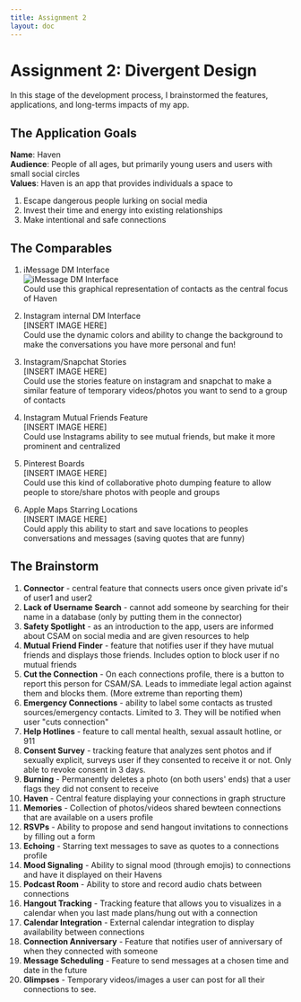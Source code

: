 ```yaml
---
title: Assignment 2
layout: doc
---
```


# Assignment 2: Divergent Design #
In this stage of the development process, I brainstormed the features, applications, and long-terms impacts of my app.

## The Application Goals ##
**Name**: Haven <br>
**Audience**: People of all ages, but primarily young users and users with small social circles <br>
**Values**: Haven is an app that provides individuals a space to <br>
1. Escape dangerous people lurking on social media
2. Invest their time and energy into existing relationships
3. Make intentional and safe connections

## The Comparables ##
1. iMessage DM Interface<br>
![iMessage DM Interface](/comparable1.png) <br>
Could use this graphical representation of contacts as the central focus of Haven


2. Instagram internal DM Interface<br>
[INSERT IMAGE HERE]<br>
Could use the dynamic colors and ability to change the background to make the conversations you have more personal and fun!

3. Instagram/Snapchat Stories<br> 
[INSERT IMAGE HERE]<br>
Could use the stories feature on instagram and snapchat to make a similar feature of temporary videos/photos you want to send to a group of contacts

4. Instagram Mutual Friends Feature <br>
[INSERT IMAGE HERE]<br>
Could use Instagrams ability to see mutual friends, but make it more prominent and centralized

5. Pinterest Boards <br>
[INSERT IMAGE HERE]<br>
Could use this kind of collaborative photo dumping feature to allow people to store/share photos with people and groups

6. Apple Maps Starring Locations<br>
[INSERT IMAGE HERE]<br>
Could apply this ability to start and save locations to peoples conversations and messages (saving quotes that are funny)

## The Brainstorm ##
1. **Connector** - central feature that connects users once given private id's of user1 and user2
2. **Lack of Username Search** - cannot add someone by searching for their name in a database (only by putting them in the connector)<br>
3. **Safety Spotlight** - as an introduction to the app, users are informed about CSAM on social media and are given resources to help<br>
4. **Mutual Friend Finder** - feature that notifies user if they have mutual friends and displays those friends. Includes option to block user if no mutual friends<br>
5. **Cut the Connection** - On each connections profile, there is a button to report this person for CSAM/SA. Leads to immediate legal action against them and blocks them. (More extreme than reporting them)<br>
6. **Emergency Connections** - ability to label some contacts as trusted sources/emergency contacts. Limited to 3. They will be notified when user "cuts connection"<br>
7. **Help Hotlines** - feature to call mental health, sexual assault hotline, or 911
8. **Consent Survey** - tracking feature that analyzes sent photos and if sexually explicit, surveys user if they consented to receive it or not. Only able to revoke consent in 3 days. <br>
9. **Burning** - Permanently deletes a photo (on both users' ends) that a user flags they did not consent to receive <br>
10. **Haven** - Central feature displaying your connections in graph structure
11. **Memories** - Collection of photos/videos shared bewteen connections that are available on a users profile
12. **RSVPs** - Ability to propose and send hangout invitations to connections by filling out a form
13. **Echoing** - Starring text messages to save as quotes to a connections profile
14. **Mood Signaling** - Ability to signal mood (through emojis) to connections and have it displayed on their Havens
15. **Podcast Room** - Ability to store and record audio chats between connections
16. **Hangout Tracking** - Tracking feature that allows you to visualizes in a calendar when you last made plans/hung out with a connection
17. **Calendar Integration** - External calendar integration to display availability between connections
18. **Connection Anniversary** - Feature that notifies user of anniversary of when they connected with someone
19. **Message Scheduling** - Feature to send messages at a chosen time and date in the future
20. **Glimpses** - Temporary videos/images a user can post for all their connections to see.

